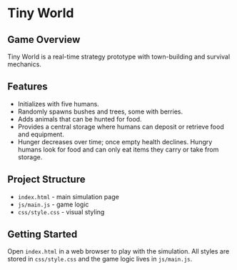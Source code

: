 # Tiny World

## Game Overview
Tiny World is a real-time strategy prototype with town-building and survival mechanics.

## Features

- Initializes with five humans.
- Randomly spawns bushes and trees, some with berries.
- Adds animals that can be hunted for food.
- Provides a central storage where humans can deposit or retrieve food and equipment.
- Hunger decreases over time; once empty health declines. Hungry humans look for food and can only eat items they carry or take from storage.

## Project Structure

- `index.html` - main simulation page
- `js/main.js` - game logic
- `css/style.css` - visual styling

## Getting Started

Open `index.html` in a web browser to play with the simulation. All styles are stored in `css/style.css` and the game logic lives in `js/main.js`.
